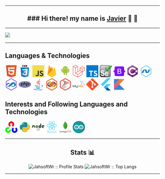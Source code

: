 <hr>

<h2 align="center">
### Hi there! my name is <a href="https://github.com/JahsoftWr">Javier</a> 👋 💬
</h2>
<hr>
<img src="https://i.imgur.com/OujrZjl.png">
<hr>

<h2 align="left">Languages & Technologies</h2>

<p align="left">
  
<a href="https://developer.mozilla.org/en-US/docs/Web/HTML" target="_blank" rel="noreferrer"> 
<img src="https://github.com/JahsoftWr/README/blob/main/img/html5-original.svg" 
alt="html5" width="40" height="40"/></a>

<a href="https://www.w3schools.com/css/" target="_blank" rel="noreferrer"> 
<img src="https://github.com/JahsoftWr/README/blob/main/img//css3-original-wordmark.svg" 
alt="css3" width="40" height="40"/></a>  

<a href="https://developer.mozilla.org/en-US/docs/Web/JavaScript" target="_blank" rel="noreferrer"> 
<img src="https://github.com/JahsoftWr/README/blob/main/img/javascript-original.svg" 
alt="javascript" width="40" height="40"/></a>

<a href="https://firebase.google.com/" target="_blank" rel="noreferrer"> 
<img src="https://github.com/JahsoftWr/README/blob/main/img/firebase-original.svg" 
alt="firebase" width="40" height="40"/></a>

<a href="https://developer.android.com/studio" target="_blank" rel="noreferrer"> 
<img src="https://raw.githubusercontent.com/devicons/devicon/master/icons/android/android-original-wordmark.svg" 
alt="Android Studio" width="40" height="40"/></a>

<a href="https://laravel.com/" target="_blank" rel="noreferrer"> 
<img src="https://github.com/JahsoftWr/README/blob/main/img/laravel-original.svg" 
alt="laravel" width="40" height="40"/></a>

<a href="https://www.typescriptlang.org/" target="_blank" rel="noreferrer"> 
<img src="https://github.com/JahsoftWr/README/blob/main/img/typescript-original.svg" 
alt="Typescript" width="40" height="40"/></a>

<a href="https://www.selenium.dev" target="_blank" rel="noreferrer"> 
<img src="https://github.com/JahsoftWr/README/blob/main/img/selenium-logo.svg" 
alt="Selenium" width="40" height="40"/></a>

<a href="https://getbootstrap.com/" target="_blank" rel="noreferrer"> 
<img src="https://github.com/JahsoftWr/README/blob/main/img/bootstrap-original.svg" 
alt="bootstrap" width="40" height="40"/></a>

<a href="https://docs.microsoft.com/en-us/dotnet/csharp/" target="_blank" rel="noreferrer"> 
<img src="https://github.com/JahsoftWr/README/blob/main/img/csharp-original.svg" 
alt="C#" width="40" height="40"/></a>

<a href="https://docs.microsoft.com/en-us/aspnet/core/mvc/overview/getting-started/" target="_blank" rel="noreferrer"> 
<img src="https://github.com/JahsoftWr/README/blob/main/img/aspnet-original.png" 
alt="Mvc.net" width="40" height="40"/></a>

<a href="https://docs.microsoft.com/en-us/dotnet/visual-basic/" target="_blank" rel="noreferrer"> 
<img src="https://github.com/JahsoftWr/README/blob/main/img/visual-basic-original.png" 
alt="Vb net" width="40" height="40"/></a>

<a href="https://www.php.net" target="_blank" rel="noreferrer"> 
<img src="https://github.com/JahsoftWr/README/blob/main/img/php-original.svg" 
alt="Php" width="40" height="40"/></a>

<a href="https://www.java.com/" target="_blank" rel="noreferrer"> 
<img src="https://github.com/JahsoftWr/README/blob/main/img/java-original.svg" 
alt="java" width="40" height="40"/></a>

<a href="https://www.vb6.com/" target="_blank" rel="noreferrer"> 
<img src="https://github.com/JahsoftWr/README/blob/main/img/visualbasic6.png" 
alt="vb6" width="40" height="40"/></a>

<a href="https://www.microsoft.com/en-us/sql/database-engine/editions/sql-server-2019" target="_blank" rel="noreferrer"> 
<img src="https://github.com/JahsoftWr/README/blob/main/img/sqlserver-original.png" 
alt="sql server" width="40" height="40"/></a>

<a href="https://www.mysql.com/" target="_blank" rel="noreferrer"> 
<img src="https://github.com/JahsoftWr/README/blob/main/img/mysql-original-wordmark.svg" 
alt="mysql" width="40" height="40"/></a>

<a href="https://git-scm.com/" target="_blank" rel="noreferrer">
<img src="https://github.com/JahsoftWr/README/blob/main/img/git-original.svg"
alt="git" width="40" height="40"/></a>

<a href="https://flutter.dev" target="_blank" rel="noreferrer">
<img src="https://github.com/JahsoftWr/README/blob/main/img/flutter-original.svg"
alt="flutter"width="40"height="40"/></a> 

<a href="https://kotlinlang.org/" target="_blank" rel="noreferrer">
<img src="https://github.com/JahsoftWr/README/blob/main/img/kotlin-original.svg"
alt="flutter"width="40"height="40"/></a> 

</p>

<p align="left">
<h2 align="left">Interests and Following Languages ​​and Technologies</h2>
</p>
<p align="left">
  
<a href="https://opencv.org/" target="_blank" rel="noreferrer"> 
<img src="https://github.com/JahsoftWr/README/blob/main/img/opencv-logo.svg" 
alt="opencv" width="40" height="40"/></a>

<a href="https://www.python.org" target="_blank" rel="noreferrer"> 
<img src="https://github.com/JahsoftWr/README/blob/main/img/Python-original.png" 
alt="Python" width="40" height="40"/></a>

<a href="https://nodejs.org" target="_blank" rel="noreferrer">
<img src="https://github.com/JahsoftWr/README/blob/main/img/nodejs-original-wordmark.svg"
alt="nodejs"width="40"height="40"/></a> 

<a href="https://reactjs.org/" target="_blank" rel="noreferrer"> 
<img src="https://github.com/JahsoftWr/README/blob/main/img/react-original-wordmark.svg" 
alt="React" width="40" height="40"/></a>

<a href="https://www.mongodb.com/" target="_blank" rel="noreferrer">
<img src="https://github.com/JahsoftWr/README/blob/main/img/mongodb-original-wordmark.svg"
alt="mongodb"width="40"height="40"/></a>

<a href="https://www.arduino.cc/" target="_blank" rel="noreferrer"> 
<img src="https://github.com/JahsoftWr/README/blob/main/img/arduino-original.png" 
alt="Arduino" width="40" height="40"/></a>
  
</p>
<hr>

<h2 align="center">Stats 📊 </h2>



<p align="center">
  <img height="180em"  width="400em" src="https://github-readme-stats.vercel.app/api?username=JahsoftWr&theme=tokyonight&show_icons=true&hide_border=true&count_private=true" alt="JahsoftWr :: Profile Stats" />
  <img height="180em" width="400em" src="https://github-readme-stats.vercel.app/api/top-langs/?username=JahsoftWr&langs_count=8&theme=tokyonight&layout=compact&hide_border=true" alt="JahsoftWr :: Top Langs" />
</p>

<hr>




<!--
**JahsoftWr/JahsoftWr** is a ✨ _special_ ✨ repository because its `README.md` (this file) appears on your GitHub profile.

Here are some ideas to get you started:

- 🔭 I’m currently working on ...
- 🌱 I’m currently learning ...
- 👯 I’m looking to collaborate on ...
- 🤔 I’m looking for help with ...
- 💬 Ask me about ...
- 📫 How to reach me: ...
- 😄 Pronouns: ...
- ⚡ Fun fact: ...
-->
